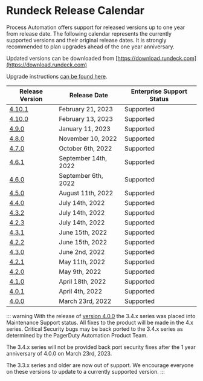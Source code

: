 # Rundeck Release Calendar

Process Automation offers support for released versions up to one year from release date.  The following calendar represents the currently supported versions and their original release dates.  It is strongly recommended to plan upgrades ahead of the one year anniversary.

Updated versions can be downloaded from [https://download.rundeck.com](https://download.rundeck.com)

Upgrade instructions [can be found here](/upgrading/).


| Release Version | Release Date      | Enterprise Support Status |
|-----------------|-------------------|---------------------------|
| [4.10.1](/history/4_x/version-4.10.1.md) | February 21, 2023 | Supported |
| [4.10.0](/history/4_x/version-4.10.0.md) | February 13, 2023 | Supported |
| [4.9.0](/history/4_x/version-4.9.0.md) | January 11, 2023 | Supported |
| [4.8.0](/history/4_x/version-4.8.0.md) | November 10, 2022 | Supported |
| [4.7.0](/history/4_x/version-4.7.0.md) | October 6th, 2022 | Supported |
| [4.6.1](/history/4_x/version-4.6.1.md) | September 14th, 2022 | Supported |
| [4.6.0](/history/4_x/version-4.6.0.md) | September 6th, 2022 | Supported |
| [4.5.0](/history/4_x/version-4.5.0.md) | August 11th, 2022 | Supported |
| [4.4.0](/history/4_x/version-4.4.0.md) | July 14th, 2022 | Supported |
| [4.3.2](/history/4_x/version-4.3.2.md) | July 14th, 2022 | Supported |
| [4.2.3](/history/4_x/version-4.2.3.md) | July 14th, 2022 | Supported |
| [4.3.1](/history/4_x/version-4.3.1.md) | June 15th, 2022 | Supported |
| [4.2.2](/history/4_x/version-4.2.2.md) | June 15th, 2022 | Supported |
| [4.3.0](/history/4_x/version-4.3.0.md) | June 2nd, 2022 | Supported |
| [4.2.1](/history/4_x/version-4.2.1.md) | May 11th, 2022 | Supported |
| [4.2.0](/history/4_x/version-4.2.0.md) | May 9th, 2022 | Supported |
| [4.1.0](/history/4_x/version-4.1.0.md) | April 18th, 2022 | Supported |
| [4.0.1](/history/4_x/version-4.0.1.md) | April 4th, 2022 | Supported |
| [4.0.0](/history/4_x/version-4.0.0.md) | March 23rd, 2022 | Supported |


::: warning
With the release of [version 4.0.0](4_x/version-4.0.0.html) the 3.4.x series was placed into Maintenance Support status. All fixes to the product will be made in the 4.x series.  Critical Security bugs may be back ported to the 3.4.x series as determined by the PagerDuty Automation Product Team.

The 3.4.x series will not be provided back port security fixes after the 1 year anniversary of 4.0.0 on March 23rd, 2023.

The 3.3.x series and older are now out of support.  We encourage everyone on these versions to update to a currently supported version.
:::
